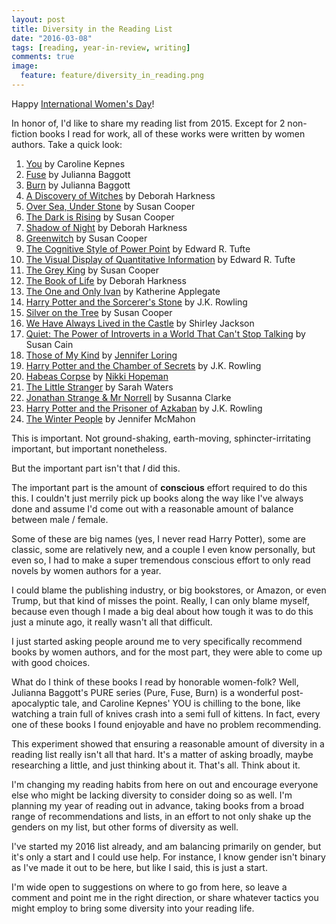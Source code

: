 ```yaml
---
layout: post
title: Diversity in the Reading List
date: "2016-03-08"
tags: [reading, year-in-review, writing]
comments: true
image:
  feature: feature/diversity_in_reading.png
---
```


Happy [International Women's Day](http://www.internationalwomensday.com/)!

In honor of, I'd like to share my reading list from 2015. Except for 2
non-fiction books I read for work, all of these works were written by women
authors. Take a quick look:

1. [You](https://www.goodreads.com/book/show/20821614-you) by Caroline Kepnes
1. [Fuse](https://www.goodreads.com/book/show/9752754-fuse) by Julianna Baggott
1. [Burn](https://www.goodreads.com/book/show/18984702-burn) by Julianna Baggott
1. [A Discovery of Witches](https://www.goodreads.com/book/show/11468955-a-discovery-of-witches)
   by Deborah Harkness
1. [Over Sea, Under Stone](https://www.goodreads.com/book/show/11312.Over_Sea_Under_Stone)
   by Susan Cooper
1. [The Dark is Rising](https://www.goodreads.com/book/show/210329.The_Dark_is_Rising)
   by Susan Cooper
1. [Shadow of Night](https://www.goodreads.com/book/show/16171223-shadow-of-night)
   by Deborah Harkness
1. [Greenwitch](https://www.goodreads.com/book/show/24963.Greenwitch) by Susan
   Cooper
1. [The Cognitive Style of Power Point](https://www.goodreads.com/book/show/742719.The_Cognitive_Style_of_Power_Point)
   by Edward R. Tufte
1. [The Visual Display of Quantitative Information](https://www.goodreads.com/book/show/17744.The_Visual_Display_of_Quantitative_Information)
   by Edward R. Tufte
1. [The Grey King](https://www.goodreads.com/book/show/745955.The_Grey_King) by
   Susan Cooper
1. [The Book of Life](https://www.goodreads.com/book/show/16054217-the-book-of-life)
   by Deborah Harkness
1. [The One and Only Ivan](https://www.goodreads.com/book/show/18635000-the-one-and-only-ivan)
   by Katherine Applegate
1. [Harry Potter and the Sorcerer's Stone](https://www.goodreads.com/book/show/3.Harry_Potter_and_the_Sorcerer_s_Stone)
   by J.K. Rowling
1. [Silver on the Tree](https://www.goodreads.com/book/show/6660638-silver-on-the-tree)
   by Susan Cooper
1. [We Have Always Lived in the Castle](https://www.goodreads.com/book/show/89724.We_Have_Always_Lived_in_the_Castle)
   by Shirley Jackson
1. [Quiet: The Power of Introverts in a World That Can't Stop Talking](https://www.goodreads.com/book/show/8520610-quiet)
   by Susan Cain
1. [Those of My Kind](https://www.goodreads.com/book/show/25521028-those-of-my-kind)
   by [Jennifer Loring](http://jennifertloring.com/)
1. [Harry Potter and the Chamber of Secrets](https://www.goodreads.com/book/show/15881.Harry_Potter_and_the_Chamber_of_Secrets)
   by J.K. Rowling
1. [Habeas Corpse](https://www.goodreads.com/book/show/18702682-habeas-corpse)
   by [Nikki Hopeman](http://nikkihopeman.com/)
1. [The Little Stranger](https://www.goodreads.com/book/show/5598017-the-little-stranger)
   by Sarah Waters
1. [Jonathan Strange & Mr Norrell](https://www.goodreads.com/book/show/14201.Jonathan_Strange_Mr_Norrell)
   by Susanna Clarke
1. [Harry Potter and the Prisoner of Azkaban](https://www.goodreads.com/book/show/5.Harry_Potter_and_the_Prisoner_of_Azkaban)
   by J.K. Rowling
1. [The Winter People](https://www.goodreads.com/book/show/18007535-the-winter-people)
   by Jennifer McMahon

This is important. Not ground-shaking, earth-moving, sphincter-irritating
important, but important nonetheless.

But the important part isn't that _I_ did this.

The important part is the amount of **conscious** effort required to do this
this. I couldn't just merrily pick up books along the way like I've always done
and assume I'd come out with a reasonable amount of balance between male /
female.

Some of these are big names (yes, I never read Harry Potter), some are classic,
some are relatively new, and a couple I even know personally, but even so, I had
to make a super tremendous conscious effort to only read novels by women authors
for a year.

I could blame the publishing industry, or big bookstores, or Amazon, or even
Trump, but that kind of misses the point. Really, I can only blame myself,
because even though I made a big deal about how tough it was to do this just a
minute ago, it really wasn't all that difficult.

I just started asking people around me to very specifically recommend books by
women authors, and for the most part, they were able to come up with good
choices.

What do I think of these books I read by honorable women-folk? Well, Julianna
Baggott's PURE series (Pure, Fuse, Burn) is a wonderful post-apocalyptic tale,
and Caroline Kepnes' YOU is chilling to the bone, like watching a train full of
knives crash into a semi full of kittens. In fact, every one of these books I
found enjoyable and have no problem recommending.

This experiment showed that ensuring a reasonable amount of diversity in a
reading list really isn't all that hard. It's a matter of asking broadly, maybe
researching a little, and just thinking about it. That's all. Think about it.

I'm changing my reading habits from here on out and encourage everyone else who
might be lacking diversity to consider doing so as well. I'm planning my year of
reading out in advance, taking books from a broad range of recommendations and
lists, in an effort to not only shake up the genders on my list, but other forms
of diversity as well.

I've started my 2016 list already, and am balancing primarily on gender, but
it's only a start and I could use help. For instance, I know gender isn't binary
as I've made it out to be here, but like I said, this is just a start.

I'm wide open to suggestions on where to go from here, so leave a comment and
point me in the right direction, or share whatever tactics you might employ to
bring some diversity into your reading life.
